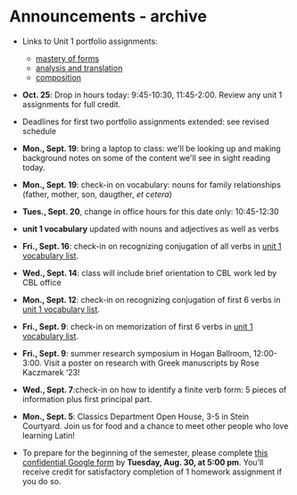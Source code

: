 # Announcements - archive



- Links to Unit 1 portfolio assignments:
    - [mastery of forms](./assignments/unit1/mastery/)
    - [analysis and translation](./assignments/unit1/reading/)
    - [composition](./assignments/unit1/composition/)
- **Oct. 25**: Drop in hours today:  9:45-10:30, 11:45-2:00.  Review any unit 1 assignments for full credit.
- Deadlines for first two portfolio assignments extended: see revised schedule
- **Mon., Sept. 19**:  bring a laptop to class: we'll be looking up and making background notes on some of the content we'll see in sight reading today.
- **Mon., Sept. 19**: check-in on vocabulary: nouns for family relationships (father, mother, son, daugther, *et cetera*)
- **Tues., Sept. 20**, change in office hours for this date only: 10:45-12:30
- **unit 1 vocabulary** updated with nouns and adjectives as well as verbs
- **Fri., Sept. 16**: check-in on recognizing conjugation of all verbs in [unit 1 vocabulary list](./modules/unit1/vocab1/).
- **Wed., Sept. 14**: class will include brief orientation to CBL work led by CBL office
- **Mon., Sept. 12**: check-in on recognizing conjugation of first 6 verbs in [unit 1 vocabulary list](./modules/unit1/vocab1/).
- **Fri., Sept. 9**: check-in on memorization of first 6 verbs in [unit 1 vocabulary list](./modules/unit1/vocab1/).
- **Fri., Sept. 9**: summer research symposium in Hogan Ballroom, 12:00-3:00. Visit a poster on research with Greek manuscripts by Rose Kaczmarek ‘23!
- **Wed., Sept. 7**:check-in on how to identify a finite verb form: 5 pieces of information plus first principal part.

- **Mon., Sept. 5**: Classics Department Open House, 3-5 in Stein Courtyard. Join us for food and a chance to meet other people who love learning Latin!
- To prepare for the beginning of the semester, please complete [this confidential Google form](https://forms.gle/Wm1tyXVYTfzhTb8q7) by **Tuesday, Aug. 30, at 5:00 pm**. You’ll receive credit for satisfactory completion of 1 homework assignment if you do so.
